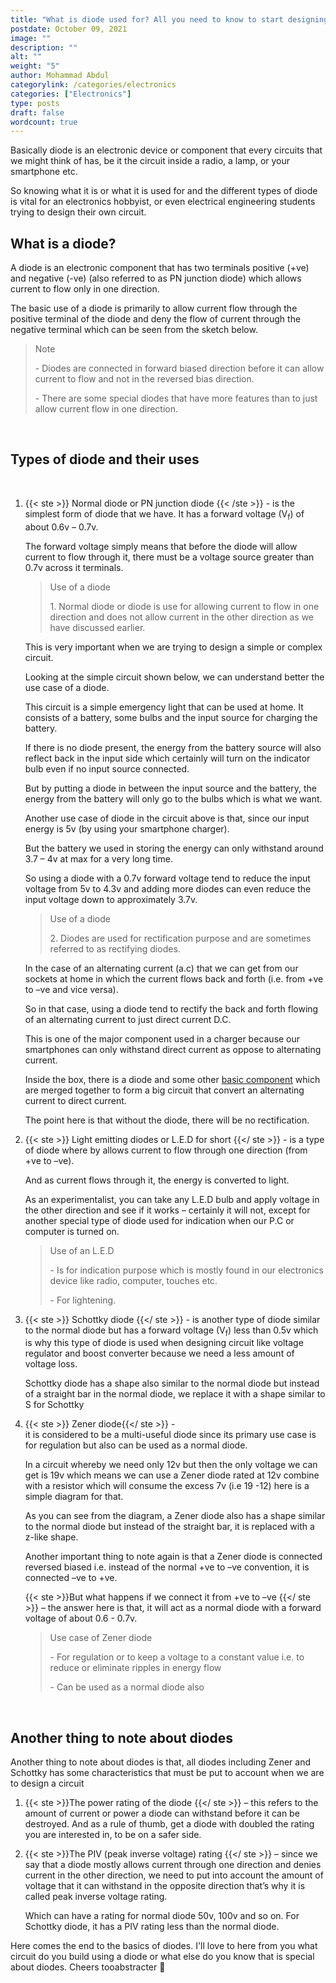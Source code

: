 ```yaml
---
title: "What is diode used for? All you need to know to start designing simple circuits"
postdate: October 09, 2021
image: ""
description: ""
alt: ""
weight: "5"
author: Mohammad Abdul
categorylink: /categories/electronics
categories: ["Electronics"]
type: posts
draft: false
wordcount: true
---
```


Basically diode is an electronic device or component that every circuits that we might think of has, be it the circuit inside a radio, a lamp, or your smartphone etc.

So knowing what it is or what it is used for and the different types of diode is vital for an electronics hobbyist, or even electrical engineering students trying to design their own circuit.

## What is a diode?

A diode is an electronic component that has two terminals positive (+ve) and negative (-ve) (also referred to as PN junction diode) which allows current to flow only in one direction.

The basic use of a diode is primarily to allow current flow through the positive terminal of the diode and deny the flow of current through the negative terminal which can be seen from the sketch below.

<blockquote class="blockquote">
<p class="little-nugget">Note</p>
<p class="quote-text">
 - Diodes are connected in forward biased direction before it can allow current to flow and not in the reversed bias direction.

</p>
<p class="quote-text">
 - There are some special diodes that have more features than to just allow current flow in one direction.
</p>
</blockquote>
<br>

## Types of diode and their uses

<br>

1.  {{< ste >}} Normal diode or PN junction diode {{< /ste >}} -
    is the simplest form of diode that we have. It has a forward voltage (V<sub>f</sub>) of about 0.6v – 0.7v.

    The forward voltage simply means that before the diode will allow current to flow through it, there must be a voltage source greater than 0.7v across it terminals.

     <blockquote class="blockquote">
    <p class="little-nugget">Use of a diode</p>
    <p class="quote-text">
    1. Normal diode or diode is use for allowing current to flow in one direction and does not allow current in the other direction as we have discussed earlier.</p>
    </blockquote>

    This is very important when we are trying to design a simple or complex circuit.

    Looking at the simple circuit shown below, we can understand better the use case of a diode.

    This circuit is a simple emergency light that can be used at home. It consists of a battery, some bulbs and the input source for charging the battery.

    If there is no diode present, the energy from the battery source will also reflect back in the input side which certainly will turn on the indicator bulb even if no input source connected.

    But by putting a diode in between the input source and the battery, the energy from the battery will only go to the bulbs which is what we want.

    Another use case of diode in the circuit above is that, since our input energy is 5v (by using your smartphone charger).

    But the battery we used in storing the energy can only withstand around 3.7 – 4v at max for a very long time.

    So using a diode with a 0.7v forward voltage tend to reduce the input voltage from 5v to 4.3v and adding more diodes can even reduce the input voltage down to approximately 3.7v.

      <blockquote class="blockquote">
    <p class="little-nugget">Use of a diode</p>
    <p class="quote-text">
    2. Diodes are used for rectification purpose and are sometimes referred to as rectifying diodes.</p>
    </blockquote>

    In the case of an alternating current (a.c) that we can get from our sockets at home in which the current flows back and forth (i.e. from +ve to –ve and vice versa).

    So in that case, using a diode tend to rectify the back and forth flowing of an alternating current to just direct current D.C.

    This is one of the major component used in a charger because our smartphones can only withstand direct current as oppose to alternating current.

    Inside the box, there is a diode and some other <a href="/learnca/electronics-circuit-components-explained/" class="links-to-article">basic component</a> which are merged together to form a big circuit that convert an alternating current to direct current.

    The point here is that without the diode, there will be no rectification.

2.  {{< ste >}} Light emitting diodes or L.E.D for short {{</ ste >}} -
    is a type of diode where by allows current to flow through one direction (from +ve to –ve).

    And as current flows through it, the energy is converted to light.

    As an experimentalist, you can take any L.E.D bulb and apply voltage in the other direction and see if it works – certainly it will not, except for another special type of diode used for indication when our P.C or computer is turned on. </p>

      <blockquote class="blockquote">
      <p class="little-nugget">Use of an L.E.D</p>
      <p class="quote-text">
        - Is for indication purpose which is mostly found in our electronics device like radio, computer, touches etc.

      </p>
      <p class="quote-text">
       - For lightening. 
      </p>
      
      </blockquote>

3.  {{< ste >}} Schottky diode {{</ ste >}} - is another type of diode similar to the normal diode but has a forward voltage (V<sub>f</sub>) less than 0.5v which is why this type of diode is used when designing circuit like voltage regulator and boost converter because we need a less amount of voltage loss.

    Schottky diode has a shape also similar to the normal diode but instead of a straight bar in the normal diode, we replace it with a shape similar to S for Schottky

4.  {{< ste >}} Zener diode{{</ ste >}} -  
     it is considered to be a multi-useful diode since its primary use case is for regulation but also can be used as a normal diode.

    In a circuit whereby we need only 12v but then the only voltage we can get is 19v which means we can use a Zener diode rated at 12v combine with a resistor which will consume the excess 7v (i.e 19 -12) here is a simple diagram for that.

    As you can see from the diagram, a Zener diode also has a shape similar to the normal diode but instead of the straight bar, it is replaced with a z-like shape.

    Another important thing to note again is that a Zener diode is connected reversed biased i.e. instead of the normal +ve to –ve convention, it is connected –ve to +ve.

    {{< ste >}}But what happens if we connect it from +ve to –ve {{</ ste >}} – the answer here is that, it will act as a normal diode with a forward voltage of about 0.6 - 0.7v.

      <blockquote class="blockquote">
          <p class="little-nugget">Use case of Zener diode</p>
          <p class="quote-text">
          - For regulation or to keep a voltage to a constant value i.e. to reduce or eliminate ripples in energy flow
          </p>
          <p class="quote-text">
          - Can be used as a normal diode also
          </p>
        </blockquote>

    <br>

## Another thing to note about diodes

Another thing to note about diodes is that, all diodes including Zener and Schottky has some characteristics that must be put to account when we are to design a circuit

1. {{< ste >}}The power rating of the diode {{</ ste >}} – this refers to the amount of current or power a diode can withstand before it can be destroyed. And as a rule of thumb, get a diode with doubled the rating you are interested in, to be on a safer side.

2. {{< ste >}}The PIV (peak inverse voltage) rating {{</ ste >}} – since we say that a diode mostly allows current through one direction and denies current in the other direction, we need to put into account the amount of voltage that it can withstand in the opposite direction that’s why it is called peak inverse voltage rating.

   Which can have a rating for normal diode 50v, 100v and so on. For Schottky diode, it has a PIV rating less than the normal diode.

Here comes the end to the basics of diodes. I'll love to here from you what circuit do you build using a diode or what else do you know that is special about diodes. Cheers tooabstracter :tada:
